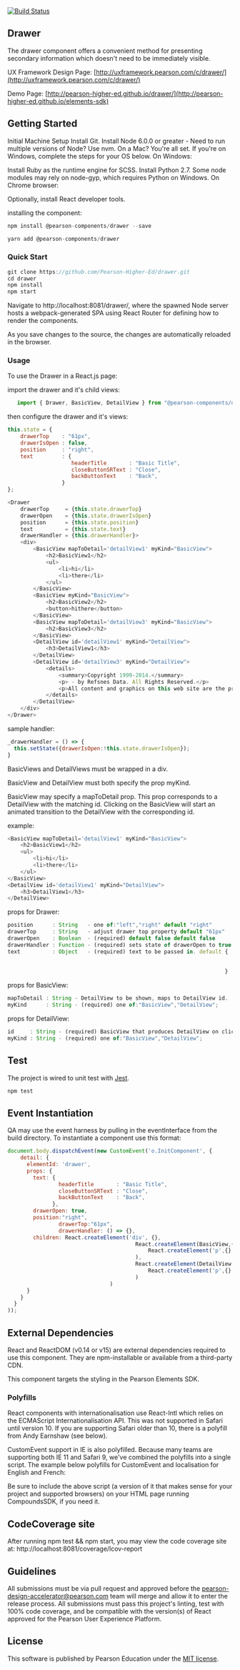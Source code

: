 [![Build Status](https://travis-ci.org/Pearson-Higher-Ed/drawer.svg?branch=master)](https://travis-ci.org/Pearson-Higher-Ed/drawer)

## Drawer

The drawer component offers a convenient method for presenting secondary information which doesn't need to be immediately visible.

UX Framework Design Page:
[http://uxframework.pearson.com/c/drawer/](http://uxframework.pearson.com/c/drawer/)

Demo Page:
[http://pearson-higher-ed.github.io/drawer/](http://pearson-higher-ed.github.io/elements-sdk)

## Getting Started

Initial Machine Setup
Install Git.
Install Node 6.0.0 or greater - Need to run multiple versions of Node? Use nvm.
On a Mac? You're all set. If you're on Windows, complete the steps for your OS below.
On Windows:

Install Ruby as the runtime engine for SCSS.
Install Python 2.7. Some node modules may rely on node-gyp, which requires Python on Windows.
On Chrome browser:

Optionally, install React developer tools.

installing the component:
```javascript
npm install @pearson-components/drawer --save

yarn add @pearson-components/drawer
```
### Quick Start
```javascript
git clone https://github.com/Pearson-Higher-Ed/drawer.git
cd drawer
npm install
npm start
```
Navigate to http://localhost:8081/drawer/, where the spawned Node server hosts a webpack-generated SPA using React Router for defining how to render the components.

As you save changes to the source, the changes are automatically reloaded in the browser.

### Usage

To use the Drawer in a React.js page:

import the drawer and it's child views:
 ```javascript
	import { Drawer, BasicView, DetailView } from "@pearson-components/drawer";
 ```
then configure the drawer and it's views:

```javascript
this.state = {
	drawerTop    : "61px",
	drawerIsOpen : false,
	position     : "right",
	text         : {
					headerTitle       : "Basic Title",
					closeButtonSRText : "Close",
					backButtonText    : "Back",
				 }
};
```

```javascript
<Drawer
	drawerTop     = {this.state.drawerTop}
	drawerOpen    = {this.state.drawerIsOpen}
	position      = {this.state.position}
	text          = {this.state.text}
	drawerHandler = {this.drawerHandler}>
	<div>
		<BasicView mapToDetail='detailView1' myKind="BasicView">
			<h2>BasicView1</h2>
			<ul>
				<li>hi</li>
				<li>there</li>
			</ul>
		</BasicView>
		<BasicView myKind="BasicView">
			<h2>BasicView2</h2>
			<button>hithere</button>
		</BasicView>
		<BasicView mapToDetail='detailView3' myKind="BasicView">
			<h2>BasicView3</h2>
		</BasicView>
		<DetailView id='detailView1' myKind="DetailView">
			<h3>DetailView1</h3>
		</DetailView>
		<DetailView id='detailView3' myKind="DetailView">
			<details>
				<summary>Copyright 1999-2014.</summary>
				<p> - by Refsnes Data. All Rights Reserved.</p>
				<p>All content and graphics on this web site are the property of the company Refsnes Data.</p>
			</details>
		</DetailView>
	</div>
</Drawer>
```

sample handler:
```javascript
_drawerHandler = () => {
  this.setState({drawerIsOpen:!this.state.drawerIsOpen});
}
```

BasicViews and DetailViews must be wrapped in a div.

BasicView and DetailView must both specify the prop myKind.

BasicView may specify a mapToDetail prop. This prop corresponds to a DetailView with the matching id. Clicking on the BasicView will start an animated transition to the DetailView with the corresponding id.

example:
```javascript
<BasicView mapToDetail='detailView1' myKind="BasicView">
	<h2>BasicView1</h2>
	<ul>
		<li>hi</li>
		<li>there</li>
	</ul>
</BasicView>
<DetailView id='detailView1' myKind="DetailView">
	<h3>DetailView1</h3>
</DetailView>
```
props for Drawer:
```javascript
position      : String   - one of:"left","right" default "right"
drawerTop     : String   - adjust drawer top property default "61px"
drawerOpen    : Boolean  - (required) default false default false
drawerHandler : Function - (required) sets state of drawerOpen to true or false
text          : Object   - (required) text to be passed in. default {
																		backButtonText    : "Back",
																		closeButtonSRText : "Close"
																	}
```

props for BasicView:
```javascript
mapToDetail : String - DetailView to be shown, maps to DetailView id.
myKind      : String - (required) one of:"BasicView","DetailView";
```

props for DetailView:

```javascript
id     : String - (required) BasicView that produces DetailView on click id maps to mapToDetail.
myKind : String - (required) one of:"BasicView","DetailView";
```

## Test
The project is wired to unit test with [Jest](https://facebook.github.io/jest/).

```javascript
npm test
```

## Event Instantiation
QA may use the event harness by pulling in the eventInterface from the build directory. To instantiate a component use this format:
```javascript
document.body.dispatchEvent(new CustomEvent('o.InitComponent', {
    detail: {
      elementId: 'drawer',
      props: {
        text: {
                headerTitle       : "Basic Title",
                closeButtonSRText : "Close",
                backButtonText    : "Back",
              },
        drawerOpen: true,
        position:"right",
				drawerTop:"61px",
				drawerHandler: () => {},
        children: React.createElement('div', {},
										React.createElement(BasicView,{mapToDetail:'detailView1',myKind:'BasicView'},
											React.createElement('p',{},'hi')
										),
										React.createElement(DetailView,{id:'detailView1',myKind:'DetailView'},
											React.createElement('p',{},'there')
										)
				  				)
      }
    }
  }
));
```


## External Dependencies
React and ReactDOM (v0.14 or v15) are external dependencies required to use this component. They are npm-installable or available from a third-party CDN.

This component targets the styling in the Pearson Elements SDK.

### Polyfills
React components with internationalisation use React-Intl which relies on the ECMAScript Internationalisation API. This was not supported in Safari until version 10. If you are supporting Safari older than 10, there is a polyfill from Andy Earnshaw (see below).

CustomEvent support in IE is also polyfilled. Because many teams are supporting both IE 11 and Safari 9, we've combined the polyfills into a single script. The example below polyfills for CustomEvent and localisation for English and French:

<script src="https://cdn.polyfill.io/v2/polyfill.js?features=CustomEvent,Intl.~locale.en,Intl.~locale.fr"></script>
Be sure to include the above script (a version of it that makes sense for your project and supported browsers) on your HTML page running CompoundsSDK, if you need it.

## CodeCoverage site
After running npm test && npm start, you may view the code coverage site at: http://localhost:8081/coverage/lcov-report

## Guidelines
All submissions must be via pull request and approved before the pearson-design-accelerator@pearson.com team will merge and allow it to enter the release process. All submissions must pass this project's linting, test with 100% code coverage, and be compatible with the version(s) of React approved for the Pearson User Experience Platform.

## License

This software is published by Pearson Education under the [MIT license](LICENSE).
